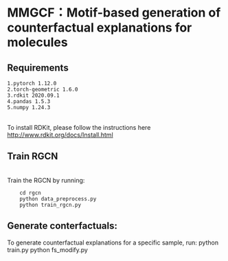 # MMGCF：Motif-based generation of counterfactual explanations for molecules
## Requirements

    1.pytorch 1.12.0
    2.torch-geometric 1.6.0
    3.rdkit 2020.09.1
    4.pandas 1.5.3
    5.numpy 1.24.3
<br>To install RDKit, please follow the instructions here http://www.rdkit.org/docs/Install.html</br>
## Train RGCN

<br>Train the RGCN by running:</br>

        cd rgcn
        python data_preprocess.py
        python train_rgcn.py
## Generate conterfactuals:
To generate counterfactual explanations for a specific sample, run:
        python train.py
        python fs_modify.py

